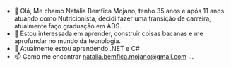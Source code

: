 - 👋 Olá, Me chamo Natália Bemfica Mojano, tenho 35 anos e após 11 anos atuando como Nutricionista, decidi fazer uma transição de carreira, atualmente faço graduação em ADS.
- 👀 Estou interessada em aprender, construir coisas bacanas e me aprofundar no mundo da tecnologia.
- 🌱 Atualmente estou aprendendo .NET e C#
-  📫  Como me encontrar natalia.bemfica.mojano@gmail.com ...

<!---
nataliabmojano/nataliabmojano is a ✨ special ✨ repository because its `README.md` (this file) appears on your GitHub profile.
You can click the Preview link to take a look at your changes.
--->
